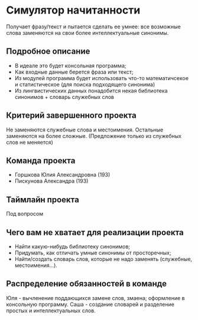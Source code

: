 # Симулятор начитанности

Получает фразу/текст и пытается сделать ее умнее: все возможные слова заменяются на свои более интеллектуальные синонимы. 

## Подробное описание

- В идеале это будет консольная программа;
- Как входные данные берется фраза или текст;
- Из модулей программа будет использовать что-то математичсекое и статистическое (для поиска подходящего синонима)
- Из лингвистических данных понадобится некая библиотека синонимов + словарь служебных слов

## Критерий завершенного проекта

Не заменяются служебные слова и местоимения. Остальные заменяются на более сложные. (Предложение только из служебных слов не меняется)

## Команда проекта

- Горшкова Юлия Александровна (193)
- Пискунова Александра (193)

## Таймлайн проекта

Под вопросом

## Чего вам не хватает для реализации проекта

- Найти какую-нибудь библиотеку синонимов;
- Придумать, как отличать умные синонимы от просторечных;
- Найти/создать словарь слов, которые не надо заменять (служебные, местоимения...).

## Распределение обязанностей в команде

Юля - вычленение поддающихся замене слов, змаена; оформление в консольную программу. 
Саша - создание словарей и разделение простых и интеллектуальных слов. 

